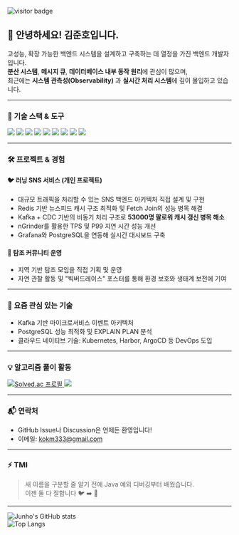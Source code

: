 ![visitor badge](https://komarev.com/ghpvc/?username=Mr-TongYoung&color=blue)

## 👋 안녕하세요! 김준호입니다.

고성능, 확장 가능한 백엔드 시스템을 설계하고 구축하는 데 열정을 가진 백엔드 개발자입니다.  
**분산 시스템**, **메시지 큐**, **데이터베이스 내부 동작 원리**에 관심이 많으며,  
최근에는 **시스템 관측성(Observability)** 과 **실시간 처리 시스템**에 깊이 몰입하고 있습니다.

---

### 🚀 기술 스택 & 도구

<p align="left">
  <img src="https://img.shields.io/badge/Java-007396?style=flat&logo=java&logoColor=white"/>
  <img src="https://img.shields.io/badge/SpringBoot-6DB33F?style=flat&logo=springboot&logoColor=white"/>
  <img src="https://img.shields.io/badge/PostgreSQL-4169E1?style=flat&logo=postgresql&logoColor=white"/>
  <img src="https://img.shields.io/badge/Redis-DC382D?style=flat&logo=redis&logoColor=white"/>
  <img src="https://img.shields.io/badge/Kafka-231F20?style=flat&logo=apachekafka&logoColor=white"/>
  <img src="https://img.shields.io/badge/Docker-2496ED?style=flat&logo=docker&logoColor=white"/>
  <img src="https://img.shields.io/badge/AWS-232F3E?style=flat&logo=amazonaws&logoColor=white"/>
  <img src="https://img.shields.io/badge/Grafana-F46800?style=flat&logo=grafana&logoColor=white"/>
  <img src="https://img.shields.io/badge/nGrinder-0B0B0B?style=flat"/>
</p>

---

### 🛠 프로젝트 & 경험

#### 🐦 러닝 SNS 서비스 (개인 프로젝트)
- 대규모 트래픽을 처리할 수 있는 SNS 백엔드 아키텍처 직접 설계 및 구현  
- Redis 기반 뉴스피드 캐시 구조 최적화 및 Fetch Join의 성능 병목 해결  
- Kafka + CDC 기반의 비동기 처리 구조로 **53000명 팔로워 캐시 갱신 병목 해소**  
- nGrinder를 활용한 TPS 및 P99 지연 시간 성능 개선  
- Grafana와 PostgreSQL을 연동해 실시간 대시보드 구축

#### 🌱 탐조 커뮤니티 운영
- 지역 기반 탐조 모임을 직접 기획 및 운영  
- 자연 관찰 활동 및 "빅버드레이스" 포스터를 통해 환경 보호와 생태계 보전에 기여

---

### 🌟 요즘 관심 있는 기술

- Kafka 기반 마이크로서비스 이벤트 아키텍처  
- PostgreSQL 성능 최적화 및 EXPLAIN PLAN 분석  
- 클라우드 네이티브 기술: Kubernetes, Harbor, ArgoCD 등 DevOps 도입

---

### 💡 알고리즘 풀이 활동

<p align="left">
  <a href="https://solved.ac/profile/kokm333" target="_blank">
    <img src="http://mazassumnida.wtf/api/v2/generate_badge?boj=kokm333" alt="Solved.ac 프로필"/>
    <img src="https://mazandi.herokuapp.com/api?handle=kokm333&theme=warm"/>
  </a>
</p>

---

### 📬 연락처
- GitHub Issue나 Discussion은 언제든 환영입니다!  
- 이메일: kokm333@gmail.com

---

### ⚡ TMI
> 새 이름을 구분할 줄 알기 전에 Java 예외 디버깅부터 배웠습니다.  
> 이젠 둘 다 잘합니다 🐦 ➡️ 🐞

---

![Junho's GitHub stats](https://github-readme-stats.vercel.app/api?username=Mr-TongYoung&show_icons=true&theme=merko)  
![Top Langs](https://github-readme-stats.vercel.app/api/top-langs/?username=Mr-TongYoung&theme=dracula)
